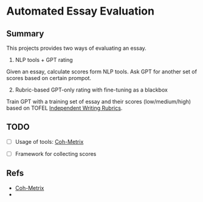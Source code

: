 # Automated Essay Evaluation

## Summary

This projects provides two ways of evaluating an essay.

1. NLP tools + GPT rating

Given an essay, calculate scores form NLP tools. Ask GPT for another set of scores based on certain prompot.

2. Rubric-based GPT-only rating with fine-tuning as a blackbox

Train GPT with a training set of essay and their scores (low/medium/high) based on TOFEL [Independent Writing Rubrics](./docs/toefl_writing_rubrics.pdf).

## TODO

- [ ] Usage of tools: [Coh-Metrix](https://soletlab.asu.edu/coh-metrix/)
- [ ] Framework for collecting scores


## Refs

- [Coh-Metrix](https://soletlab.asu.edu/coh-metrix/)
- 